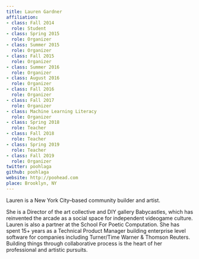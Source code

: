 ```yaml
---
title: Lauren Gardner
affiliation:
- class: Fall 2014
  role: Student
- class: Spring 2015
  role: Organizer
- class: Summer 2015
  role: Organizer
- class: Fall 2015
  role: Organizer
- class: Summer 2016
  role: Organizer
- class: August 2016
  role: Organizer
- class: Fall 2016
  role: Organizer
- class: Fall 2017
  role: Organizer
- class: Machine Learning Literacy
  role: Organizer
- class: Spring 2018
  role: Teacher
- class: Fall 2018
  role: Teacher
- class: Spring 2019
  role: Teacher
- class: Fall 2019
  role: Organizer
twitter: poohlaga
github: poohlaga
website: http://poohead.com
place: Brooklyn, NY
---
```

Lauren is a New York City–based community builder and artist.

She is a Director of the art collective and DIY gallery Babycastles, which has reinvented the arcade as a social space for independent videogame culture. Lauren is also a partner at the School For Poetic Computation. She has spent 15+ years as a Technical Product Manager building enterprise level software for companies including Turner/Time Warner & Thomson Reuters.
Building things through collaborative process is the heart of her professional and artistic pursuits.
